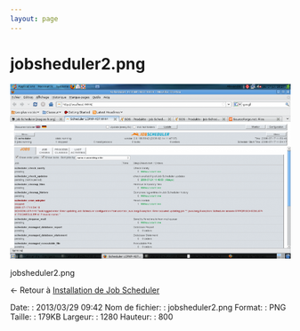 ```yaml
---
layout: page
---
```


jobsheduler2.png
================

[![jobsheduler2.png](../assets/media/jobsheduler2.png@cache=&w=900&h=562 "jobsheduler2.png")](../assets/media/jobsheduler2.png@cache= "Afficher le fichier original")

jobsheduler2.png

← Retour à [Installation de Job
Scheduler](../infra/jobscheduler.html "infra:jobscheduler")

Date:
:   2013/03/29 09:42
Nom de fichier:
:   jobsheduler2.png
Format:
:   PNG
Taille:
:   179KB
Largeur:
:   1280
Hauteur:
:   800

